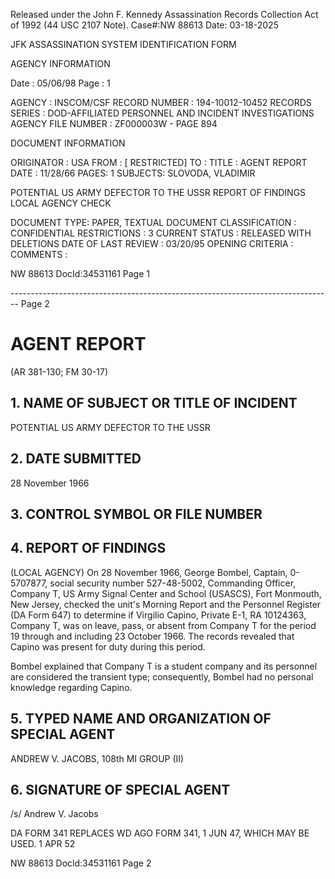 Released under the John F. Kennedy
Assassination Records Collection Act of
1992 (44 USC 2107 Note). Case#:NW
88613 Date: 03-18-2025

JFK ASSASSINATION SYSTEM
IDENTIFICATION FORM

AGENCY INFORMATION

Date : 05/06/98
Page : 1

AGENCY : INSCOM/CSF
RECORD NUMBER : 194-10012-10452
RECORDS SERIES : DOD-AFFILIATED PERSONNEL AND INCIDENT INVESTIGATIONS
AGENCY FILE NUMBER : ZF000003W - PAGE 894

DOCUMENT INFORMATION

ORIGINATOR : USA
FROM : [ RESTRICTED]
TO :
TITLE : AGENT REPORT
DATE : 11/28/66
PAGES: 1
SUBJECTS: SLOVODA, VLADIMIR

POTENTIAL US ARMY DEFECTOR TO THE USSR
REPORT OF FINDINGS
LOCAL AGENCY CHECK

DOCUMENT TYPE: PAPER, TEXTUAL DOCUMENT
CLASSIFICATION : CONFIDENTIAL
RESTRICTIONS : 3
CURRENT STATUS : RELEASED WITH DELETIONS
DATE OF LAST REVIEW : 03/20/95
OPENING CRITERIA :
COMMENTS :

NW 88613 DocId:34531161 Page 1


-------------------------------------------------------------------------------- Page 2

# AGENT REPORT
(AR 381-130; FM 30-17)

## 1. NAME OF SUBJECT OR TITLE OF INCIDENT

POTENTIAL US ARMY DEFECTOR TO THE USSR

## 2. DATE SUBMITTED

28 November 1966

## 3. CONTROL SYMBOL OR FILE NUMBER

## 4. REPORT OF FINDINGS

(LOCAL AGENCY) On 28 November 1966, George Bombel, Captain, 0-5707877, social security number 527-48-5002, Commanding Officer, Company T, US Army Signal Center and School (USASCS), Fort Monmouth, New Jersey, checked the unit's Morning Report and the Personnel Register (DA Form 647) to determine if Virgilio Capino, Private E-1, RA 10124363, Company T, was on leave, pass, or absent from Company T for the period 19 through and including 23 October 1966. The records revealed that Capino was present for duty during this period.

Bombel explained that Company T is a student company and its personnel are considered the transient type; consequently, Bombel had no personal knowledge regarding Capino.

## 5. TYPED NAME AND ORGANIZATION OF SPECIAL AGENT

ANDREW V. JACOBS, 108th MI GROUP (II)

## 6. SIGNATURE OF SPECIAL AGENT

/s/ Andrew V. Jacobs

DA FORM 341 REPLACES WD AGO FORM 341, 1 JUN 47, WHICH MAY BE USED.
1 APR 52

NW 88613 Docld:34531161 Page 2
